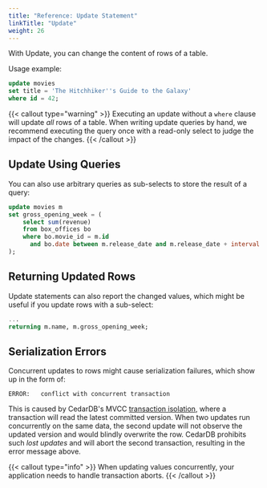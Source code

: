 ```yaml
---
title: "Reference: Update Statement"
linkTitle: "Update"
weight: 26
---
```


With Update, you can change the content of rows of a table.

Usage example:

```sql
update movies
set title = 'The Hitchhiker''s Guide to the Galaxy'
where id = 42;
```

{{< callout type="warning" >}}
Executing an update without a `where` clause will update *all* rows of a table.
When writing update queries by hand, we recommend executing the query once with a read-only select to judge the impact
of the changes.
{{< /callout >}}

## Update Using Queries

You can also use arbitrary queries as sub-selects to store the result of a query:

```sql
update movies m
set gross_opening_week = (
    select sum(revenue)
    from box_offices bo
    where bo.movie_id = m.id
      and bo.date between m.release_date and m.release_date + interval '1 week'
);
```

## Returning Updated Rows

Update statements can also report the changed values, which might be useful if you update rows with a sub-select:

```sql
...
returning m.name, m.gross_opening_week;
```

## Serialization Errors

Concurrent updates to rows might cause serialization failures, which show up in the form of:

```
ERROR:   conflict with concurrent transaction
```

This is caused by CedarDB's MVCC [transaction isolation](/docs/references/sqlreference/transaction), where a
transaction will read the latest committed version.
When two updates run concurrently on the same data, the second update will not observe the updated version and would
blindly overwrite the row.
CedarDB prohibits such *lost updates* and will abort the second transaction, resulting in the error message above.

{{< callout type="info" >}}
When updating values concurrently, your application needs to handle transaction aborts.
{{< /callout >}}
